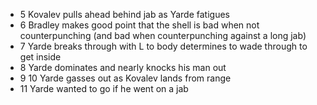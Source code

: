 * 5 Kovalev pulls ahead behind jab as Yarde fatigues
* 6 Bradley makes good point that the shell is bad when not counterpunching (and bad when counterpunching against a long jab)
* 7 Yarde breaks through with L to body determines to wade through to get inside
* 8 Yarde dominates and nearly knocks his man out
* 9 10 Yarde gasses out as Kovalev lands from range
* 11 Yarde wanted to go if he went on a jab
